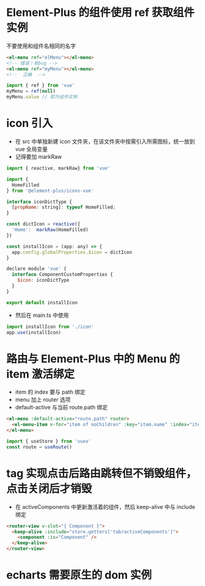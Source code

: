 # Element-Plus 的组件使用 ref 获取组件实例

不要使用和组件名相同的名字

```html
<el-menu ref="elMenu"></el-menu>
<!-- 错误！有bug -->
<el-menu ref="myMenu"></el-menu>
<!--  正确  -->
```

```js
import { ref } from 'vue'
myMenu = ref(null)
myMenu.value // 即为组件实例
```

# icon 引入

- 在 src 中单独新建 icon 文件夹，在该文件夹中按需引入所需图标，统一放到 vue 全局变量
- 记得要加 markRaw

```js
import { reactive, markRaw} from 'vue'

import {
  HomeFilled
} from '@element-plus/icons-vue'

interface iconDictType {
  [propName: string]: typeof HomeFilled;
}

const dictIcon = reactive({
  'Home':  markRaw(HomeFilled)
})

const installIcon = (app: any) => {
  app.config.globalProperties.$icon = dictIcon
}

declare module 'vue' {
  interface ComponentCustomProperties {
    $icon: iconDictType
  }
}

export default installIcon
```

- 然后在 main.ts 中使用

```js
import installIcon from './icon'
app.use(installIcon)
```

# 路由与 Element-Plus 中的 Menu 的 item 激活绑定

- item 的 index 要与 path 绑定
- menu 加上 router 选项
- default-active 与当前 route.path 绑定

```html
<el-menu :default-active="route.path" router>
  <el-menu-item v-for="item of noChildren" :key="item.name" :index="item.path"></el-menu-item>
</el-menu>
```

```js
import { useStore } from 'vuex'
const route = useRoute()
```

# tag 实现点击后路由跳转但不销毁组件，点击关闭后才销毁

- 在 activeComponents 中更新激活着的组件，然后 keep-alive 中与 include 绑定

```html
<router-view v-slot="{ Component }">
  <keep-alive :include="store.getters['tab/activeComponents']">
    <component :is="Component" />
  </keep-alive>
</router-view>
```

# echarts 需要原生的 dom 实例
